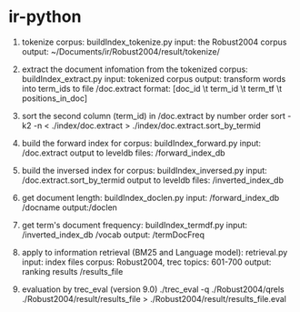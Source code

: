# ir-python
1. tokenize corpus: buildIndex_tokenize.py
input: the Robust2004 corpus
output: ~/Documents/ir/Robust2004/result/tokenize/

2. extract the document infomation from the tokenized corpus: buildIndex_extract.py
input: tokenized corpus
output: transform words into term_ids to file /doc.extract
        format: [doc_id \t term_id \t term_tf \t positions_in_doc]

3. sort the second column (term_id) in /doc.extract by number order
sort -k2 -n < ./index/doc.extract > ./index/doc.extract.sort_by_termid

4. build the forward index for corpus: buildIndex_forward.py
input: /doc.extract
output to leveldb files: /forward_index_db

5. build the inversed index for corpus: buildIndex_inversed.py
input: /doc.extract.sort_by_termid
output to leveldb files: /inverted_index_db

6. get document length: buildIndex_doclen.py
input: /forward_index_db
        /docname
output:/doclen

7. get term's document frequency: buildIndex_termdf.py
input: /inverted_index_db
        /vocab
output: /termDocFreq

8. apply to information retrieval (BM25 and Language model): retrieval.py
input: index files
 		 corpus: Robust2004, trec topics: 601-700 
output:  ranking results
      /results_file

9. evaluation by trec_eval (version 9.0)
./trec_eval -q ./Robust2004/qrels ./Robust2004/result/results_file > ./Robust2004/result/results_file.eval






